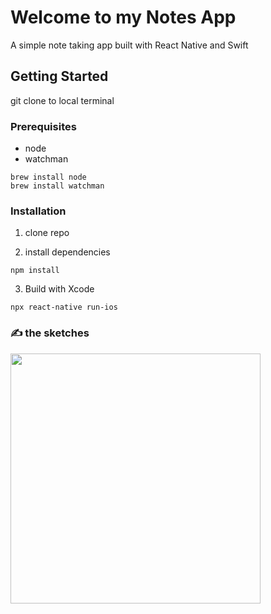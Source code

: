 # Welcome to my Notes App

A simple note taking app built with React Native and Swift

## Getting Started

git clone to local terminal

### Prerequisites

- node
- watchman
```
brew install node
brew install watchman
```

### Installation

1. clone repo

2. install dependencies
  ```
  npm install
  ```
3. Build with Xcode
  ```
  npx react-native run-ios
  ```

### ✍️ the sketches

<img src="https://github.com/user-attachments/assets/cd6715ef-8aeb-400e-803d-a6debd9b2000" width="400"  />
